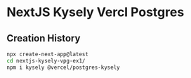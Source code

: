 # NextJS Kysely Vercl Postgres

## Creation History

```bash
npx create-next-app@latest
cd nextjs-kysely-vpg-ex1/
npm i kysely @vercel/postgres-kysely
```
